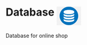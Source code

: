 # Database  <img src="DataBaseLogo.png" align="middle" height="50" alt="Картинка пропала, как жаль">
Database for online shop
